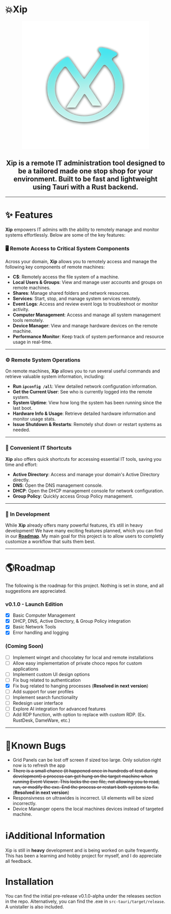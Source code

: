 <h1>💥Xip</h1>
<div align="center">
  <img src="public/favicon.ico" alt="Logo" width="400" height="400" />
</div>

<div align="center">
<h2>Xip is a remote IT administration tool designed to be a tailored made one stop shop for your environment. Built to be fast and lightweight using Tauri with a Rust backend.</h2>
</div>

---

# ✨ Features

**Xip** empowers IT admins with the ability to remotely manage and monitor systems effortlessly. Below are some of the key features:

### 🖥️ **Remote Access to Critical System Components**

Across your domain, **Xip** allows you to remotely access and manage the following key components of remote machines:

- **C$**: Remotely access the file system of a machine.
- **Local Users & Groups**: View and manage user accounts and groups on remote machines.
- **Shares**: Manage shared folders and network resources.
- **Services**: Start, stop, and manage system services remotely.
- **Event Logs**: Access and review event logs to troubleshoot or monitor activity.
- **Computer Management**: Access and manage all system management tools remotely.
- **Device Manager**: View and manage hardware devices on the remote machine.
- **Performance Monitor**: Keep track of system performance and resource usage in real-time.

---

### ⚙️ **Remote System Operations**

On remote machines, **Xip** allows you to run several useful commands and retrieve valuable system information, including:

- **Run `ipconfig /all`**: View detailed network configuration information.
- **Get the Current User**: See who is currently logged into the remote system.
- **System Uptime**: View how long the system has been running since the last boot.
- **Hardware Info & Usage**: Retrieve detailed hardware information and monitor usage stats.
- **Issue Shutdown & Restarts**: Remotely shut down or restart systems as needed.

---

### 🔗 **Convenient IT Shortcuts**

**Xip** also offers quick shortcuts for accessing essential IT tools, saving you time and effort:

- **Active Directory**: Access and manage your domain's Active Directory directly.
- **DNS**: Open the DNS management console.
- **DHCP**: Open the DHCP management console for network configuration.
- **Group Policy**: Quickly access Group Policy management.

---

### 🚧 **In Development**

While **Xip** already offers many powerful features, it’s still in heavy development! We have many exciting features planned, which you can find in our **[Roadmap](#Roadmap)**. My main goal for this project
is to allow users to completly customize a workflow that suits them best.

---

<h1>🌎Roadmap</h1>

The following is the roadmap for this project. Nothing is set in stone, and all suggestions are appreciated.

### v0.1.0 - Launch Edition

- [x] Basic Computer Management
- [x] DHCP, DNS, Active Directory, & Group Policy integration
- [x] Basic Network Tools
- [x] Error handling and logging

### (Coming Soon)

- [ ] Implement winget and chocolatey for local and remote installations
- [ ] Allow easy implementation of private choco repos for custom applications
- [ ] Implement custom UI design options
- [ ] Fix bug related to authentication
- [x] Fix bug related to hanging processes (**Resolved in next version**)
- [ ] Add support for user profiles
- [ ] Implement search functionality
- [ ] Redesign user interface
- [ ] Explore AI integration for advanced features
- [ ] Add RDP function, with option to replace with custom RDP. (Ex. RustDesk, DameWare, etc.)

---

<h1>🐛Known Bugs</h1>

- Grid Panels can be lost off screen if sized too large. Only solution right now is to refresh the app
- ~~There is a small chance (it happened once in hundreds of test during development) a process can get hung on the target machine when running Event Viewer. This locks the exe file, not allowing you to read, run, or modify the exe. End the process or restart both systems to fix.~~ (**Resolved in next version**)
- Responsivness on ultrawides is incorrect. UI elements will be sized incorrectly.
- Device Mananger opens the local machines devices instead of targeted machine.

<h1>ℹ️Additional Information</h1>

Xip is still in **heavy** development and is being worked on quite frequently. This has been a learning and hobby project for myself, and I do appreciate all feedback.

<h1>Installation</h1>

You can find the initial pre-release v0.1.0-alpha under the releases section in the repo. Alternatively, you can find the .exe in `src-tauri/target/release`. A unistaller is also included.
